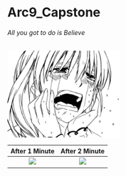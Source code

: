# Arc9_Capstone

###### All you got to do is Believe 

<img src="https://github.com/Yuzu28/Arc9_Capstone/blob/master/Arc9_Frontend/public/results.png" width="50%" height="50%" />



After 1 Minute            |  After 2 Minute
:-------------------------:|:-------------------------:
![](http://remedy.webd.pl/bin/reaction/LL_sad_facedesk.gif)  |  ![](https://data.whicdn.com/images/21787926/original.gif)




